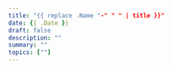 ```yaml
---
title: "{{ replace .Name "-" " " | title }}"
date: {{ .Date }}
draft: false
description: ""
summary: ""
topics: [""]
---
```


